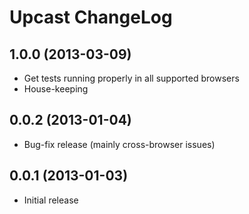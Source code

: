 
Upcast ChangeLog
================


1.0.0 (2013-03-09)
------------------

* Get tests running properly in all supported browsers
* House-keeping


0.0.2 (2013-01-04)
------------------

* Bug-fix release (mainly cross-browser issues)


0.0.1 (2013-01-03)
------------------

* Initial release
